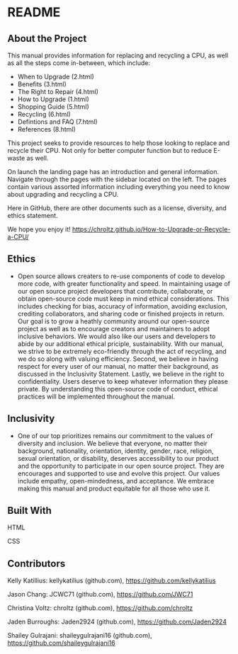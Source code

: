 # README

## About the Project

This manual provides information for replacing and recycling a CPU, as well as all the steps come in-between, which include:
* When to Upgrade (2.html)
* Benefits (3.html)
* The Right to Repair (4.html)
* How to Upgrade (1.html)
* Shopping Guide (5.html)
* Recycling (6.html)
* Defintions and FAQ (7.html)
* References (8.html)

 
This project seeks to provide resources to help those looking to replace and recycle their CPU. Not only for better computer function but to reduce E-waste as well.
 
On launch the landing page has an introduction and general information. Navigate through the pages with the sidebar located on the left. The pages contain various assorted information including everything you need to know about upgrading and recycling a CPU. 

Here in GitHub, there are other documents such as a license, diversity, and ethics statement.
 
We hope you enjoy it!
https://chroltz.github.io/How-to-Upgrade-or-Recycle-a-CPU/

## Ethics
* Open source allows creaters to re-use components of code to develop more code, with greater functionality and speed. In maintaining usage of our open source project developers that contribute, collaborate, or obtain open-source code must keep in mind ethical considerations. This includes checking for bias, accuracy of information, avoiding exclusion, crediting collaborators, and sharing code or finished projects in return. Our goal is to grow a heathly community around our open-source project as well as to encourage creators and maintainers to adopt inclusive behaviors. We would also like our users and developers to abide by our additional ethical priciple, sustainability. With our manual, we strive to be extremely eco-friendly through the act of recycling, and we do so along with valuing efficiency. Second, we believe in having respect for every user of our manual, no matter their background, as discussed in the Inclusivity Statement. Lastly, we believe in the right to confidentiality. Users deserve to keep whatever information they please private. By understanding this open-source code of conduct, ethical practices will be implemented throughout the manual.

## Inclusivity
* One of our top prioritizes remains our commitment to the values of diversity and inclusion. We believe that everyone, no matter their background, nationality, orientation, identity, gender, race, religion, sexual orientation, or disability, deserves accessibility to our product and the opportunity to participate in our open source project. They are encourages and supported to use and evolve this project. Our values include empathy, open-mindedness, and acceptance. We embrace making this manual and product equitable for all those who use it.

## Built With

HTML

CSS

## Contributors

Kelly Katillius:  kellykatilius (github.com), https://github.com/kellykatilius

Jason Chang: JCWC71 (github.com),  https://github.com/JWC71 

Christina Voltz: chroltz (github.com), https://github.com/chroltz

Jaden Burroughs: Jaden2924 (github.com), https://github.com/Jaden2924

Shailey Gulrajani: shaileygulrajani16 (github.com), https://github.com/shaileygulrajani16

